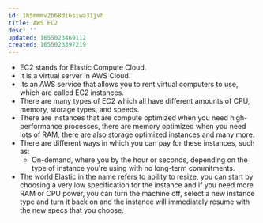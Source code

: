 ```yaml
---
id: 1h5mmmv2b68di6siwa31jvh
title: AWS EC2
desc: ''
updated: 1655023469112
created: 1655023397219
---
```


- EC2 stands for Elastic Compute Cloud.
- It is a virtual server in AWS Cloud.
- Its an AWS service that allows you to rent virtual computers to use, which are called EC2 instances.
- There are many types of EC2 which all have different amounts of CPU, memory, storage types, and speeds.
- There are instances that are compute optimized when you need high-performance processes, there are memory optimized when you need lots of RAM, there are also storage optimized instances and many more.
- There are different ways in which you can pay for these instances, such as:
  - On-demand, where you by the hour or seconds, depending on the type of instance you're using with no long-term commitments.
- The world Elastic in the name refers to ability to resize, you can start by choosing a very low specification for the instance and if you need more RAM or CPU power, you can turn the machine off, select a new instance type and turn it back on and the instance will immediately resume with the new specs that you choose.
